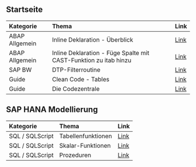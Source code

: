 ## Startseite

| Kategorie | Thema | Link |
| :----------- | :----------- | :----------- |
| ABAP Allgemein | Inline Deklaration - Überblick | [Link](docs/Inline_Deklaration.md) |
| ABAP Allgemein | Inline Deklaration - Füge Spalte mit CAST-Funktion zu itab hinzu | [Link](docs/CAST_Funktion_itab.md) |
| SAP BW | DTP-Filterroutine | [Link](docs/DTP-Filterroutine.md)
| Guide | Clean Code - Tables | [Link](https://github.com/SAP/styleguides/blob/master/clean-abap/CleanABAP.md#tables) |
| Guide | Die Codezentrale | [Link](https://codezentrale.de/category/sap/sap-abap/) |

## SAP HANA Modellierung

| Kategorie | Thema | Link |
| :----------- | :----------- | :----------- |
| SQL / SQLScript | Tabellenfunktionen | [Link](docs/SAP_HANA_Table_Function.md) |
| SQL / SQLScript | Skalar-Funktionen | [Link](docs/SAP_HANA_Scalar_Function.md) |
| SQL / SQLScript | Prozeduren | [Link](docs/SAP_HANA_Procedure.md) |
